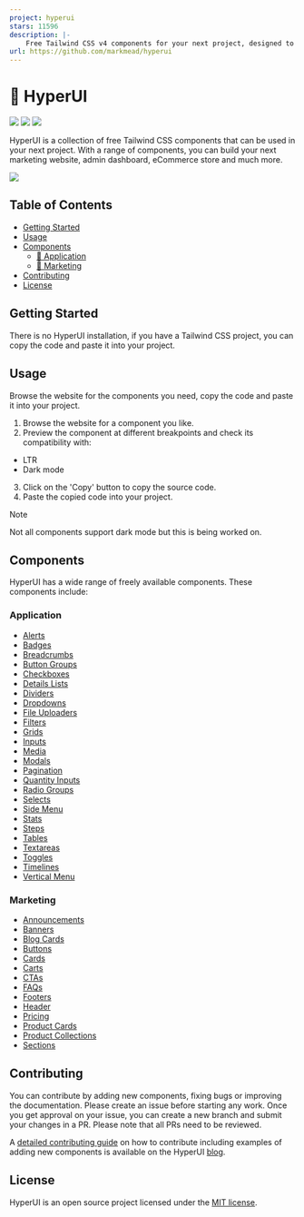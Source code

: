 ```yaml
---
project: hyperui
stars: 11596
description: |-
    Free Tailwind CSS v4 components for your next project, designed to enhance your web development with the latest features and styles 🚀
url: https://github.com/markmead/hyperui
---
```


# 🚀 HyperUI

![](https://img.shields.io/github/stars/markmead/hyperui?style=social)
![](https://img.shields.io/github/issues/markmead/hyperui)
![](https://img.shields.io/github/license/markmead/hyperui)

HyperUI is a collection of free Tailwind CSS components that can be used in your next project. With a range of components, you can build your next marketing website, admin dashboard, eCommerce store and much more.

![](https://hyperui.dev/og.jpg)

## Table of Contents

- [Getting Started](#getting-started)
- [Usage](#usage)
- [Components](#components)
  - [🤖 Application](#application)
  - [📣 Marketing](#marketing)
- [Contributing](#contributing)
- [License](#license)

## Getting Started

There is no HyperUI installation, if you have a Tailwind CSS project, you can copy the code and paste it into your project.

## Usage

Browse the website for the components you need, copy the code and paste it into your project.

1. Browse the website for a component you like.
2. Preview the component at different breakpoints and check its compatibility with:

- LTR
- Dark mode

3. Click on the 'Copy' button to copy the source code.
4. Paste the copied code into your project.

> [!NOTE]
> Not all components support dark mode but this is being worked on.

## Components

HyperUI has a wide range of freely available components. These components include:

### Application

- [Alerts](https://www.hyperui.dev/components/application/alerts)
- [Badges](https://www.hyperui.dev/components/application/badges)
- [Breadcrumbs](https://www.hyperui.dev/components/application/breadcrumbs)
- [Button Groups](https://www.hyperui.dev/components/application/button-groups)
- [Checkboxes](https://www.hyperui.dev/components/application/checkboxes)
- [Details Lists](https://www.hyperui.dev/components/application/details-list)
- [Dividers](https://www.hyperui.dev/components/application/dividers)
- [Dropdowns](https://www.hyperui.dev/components/application/dropdown)
- [File Uploaders](https://www.hyperui.dev/components/application/file-uploaders)
- [Filters](https://www.hyperui.dev/components/application/filters)
- [Grids](https://www.hyperui.dev/components/application/grids)
- [Inputs](https://www.hyperui.dev/components/application/inputs)
- [Media](https://www.hyperui.dev/components/application/media)
- [Modals](https://www.hyperui.dev/components/application/modals)
- [Pagination](https://www.hyperui.dev/components/application/pagination)
- [Quantity Inputs](https://www.hyperui.dev/components/application/quantity-inputs)
- [Radio Groups](https://www.hyperui.dev/components/application/radio-groups)
- [Selects](https://www.hyperui.dev/components/application/selects)
- [Side Menu](https://www.hyperui.dev/components/application/side-menu)
- [Stats](https://www.hyperui.dev/components/application/stats)
- [Steps](https://www.hyperui.dev/components/application/steps)
- [Tables](https://www.hyperui.dev/components/application/tables)
- [Textareas](https://www.hyperui.dev/components/application/textareas)
- [Toggles](https://www.hyperui.dev/components/application/toggles)
- [Timelines](https://www.hyperui.dev/components/application/timelines)
- [Vertical Menu](https://www.hyperui.dev/components/application/vertical-menu)

### Marketing

- [Announcements](https://www.hyperui.dev/components/marketing/announcements)
- [Banners](https://www.hyperui.dev/components/marketing/banners)
- [Blog Cards](https://www.hyperui.dev/components/marketing/blog-cards)
- [Buttons](https://www.hyperui.dev/components/marketing/buttons)
- [Cards](https://www.hyperui.dev/components/marketing/cards)
- [Carts](https://www.hyperui.dev/components/marketing/carts)
- [CTAs](https://www.hyperui.dev/components/marketing/ctas)
- [FAQs](https://www.hyperui.dev/components/marketing/faqs)
- [Footers](https://www.hyperui.dev/components/marketing/footers)
- [Header](https://www.hyperui.dev/components/marketing/headers)
- [Pricing](https://www.hyperui.dev/components/marketing/pricing)
- [Product Cards](https://www.hyperui.dev/components/marketing/product-cards)
- [Product Collections](https://www.hyperui.dev/components/marketing/product-collections)
- [Sections](https://www.hyperui.dev/components/marketing/sections)

## Contributing

You can contribute by adding new components, fixing bugs or improving the documentation. Please create an issue before starting any work. Once you get approval on your issue, you can create a new branch and submit your changes in a PR. Please note that all PRs need to be reviewed.

A [detailed contributing guide](https://www.hyperui.dev/blog/how-to-contribute) on how to contribute including examples of adding new components is available on the HyperUI [blog](https://www.hyperui.dev/blog).

## License

HyperUI is an open source project licensed under the [MIT license](https://github.com/markmead/hyperui/blob/main/LICENSE).

